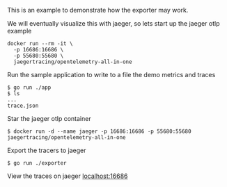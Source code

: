 This is an example to demonstrate how the exporter may work.

We will eventually visualize this with jaeger, so lets start up the jaeger otlp example

```shell
docker run --rm -it \
  -p 16686:16686 \
  -p 55680:55680 \
  jaegertracing/opentelemetry-all-in-one 
```

Run the sample application to write to a file the demo metrics and traces

```shell
$ go run ./app
$ ls
...
trace.json
```

Star the jaeger otlp container
```shell
$ docker run -d --name jaeger -p 16686:16686 -p 55680:55680 jaegertracing/opentelemetry-all-in-one
```


Export the tracers to jaeger 
```shell
$ go run ./exporter
```

View the traces on jaeger [localhost:16686](http://localhost:16686/)